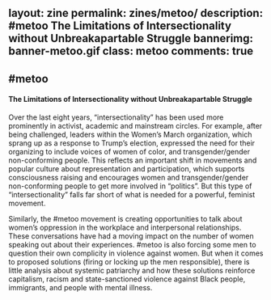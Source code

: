 layout: zine
permalink: zines/metoo/
description: #metoo The Limitations of Intersectionality without Unbreakapartable Struggle
bannerimg: banner-metoo.gif
class: metoo
comments: true
---

<h2>#metoo</h2>
<h4>The Limitations of Intersectionality without Unbreakapartable Struggle</h4>

Over the last eight years, “intersectionality” has been used more prominently in activist, academic and mainstream circles.  For example, after being challenged, leaders within the Women’s March organization, which sprang up as a response to Trump’s election, expressed the need for their organizing to include voices of women of color, and transgender/gender non-conforming people.  This reflects an important shift in movements and popular culture about representation and participation, which supports consciousness raising and encourages women and transgender/gender non-conforming people to get more involved in “politics”.  But this type of “intersectionality” falls far short of what is needed for a powerful, feminist movement.

Similarly, the #metoo movement is creating opportunities to talk about women’s oppression in the workplace and interpersonal relationships.  These conversations have had a moving impact on the number of women speaking out about their experiences.  #metoo is also forcing some men to question their own complicity in violence against women.  But when it comes to proposed solutions (firing or locking up the men responsible), there is little analysis about systemic patriarchy and how these solutions reinforce capitalism, racism and state-sanctioned violence against Black people, immigrants, and people with mental illness.